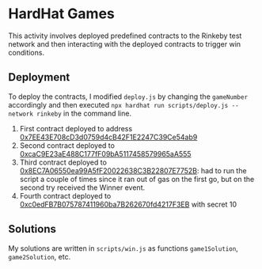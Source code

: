 # HardHat Games

This activity involves deployed predefined contracts to the Rinkeby test network and then interacting with the deployed contracts to trigger win conditions.

## Deployment

To deploy the contracts, I modified `deploy.js` by changing the `gameNumber` accordingly and then executed `npx hardhat run scripts/deploy.js --network rinkeby` in the command line.

1. First contract deployed to address [0x7EE43E708cD3d0759d4cB42F1E2247C39Ce54ab9](https://rinkeby.etherscan.io/address/0x7EE43E708cD3d0759d4cB42F1E2247C39Ce54ab9)
2. Second contract deployed to [0xcaC9E23aE488C177fF09bA5117458579965aA555](https://rinkeby.etherscan.io/address/0xcaC9E23aE488C177fF09bA5117458579965aA555)
3. Third contract deployed to [0x8EC7A06550ea99A5fF20022638C3B22807E7752B](https://rinkeby.etherscan.io/address/0x8EC7A06550ea99A5fF20022638C3B22807E7752B): had to run the script a couple of times since it ran out of gas on the first go, but on the second try received the Winner event.
4. Fourth contract deployed to [0xc0edFB7B075787411960ba7B262670fd4217F3EB](https://rinkeby.etherscan.io/address/0xc0edFB7B075787411960ba7B262670fd4217F3EB) with secret 10

## Solutions

My solutions are written in `scripts/win.js` as functions `game1Solution`, `game2Solution`, etc.